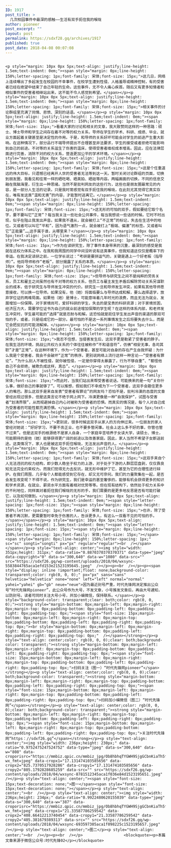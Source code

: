 ```yaml
---
ID: 1917
post_title: >
  几次校园事件中最深的感触——生活有双手扼住我的喉咙
author: pioneer
post_excerpt: ""
layout: post
permalink: https://sdxf28.gq/archives/1917
published: true
post_date: 2018-04-08 00:07:08
---
```

                                                                                                                  <p style="margin: 10px 0px 5px;text-align: justify;line-height: 1.5em;text-indent: 0em;"><span style="margin: 0px;line-height: 150%;letter-spacing: 1px;font-family: 宋体;font-size: 15px;">这几日，网络上连续曝出了多起发生在校园的不幸事件，在校学生遭到性侵、人格羞辱或精神控制，有的受害者已经在绝望中结束了自己年轻的生命。这些事件，无不令人痛心疾首。随后又有更多知情者和相似事件的受害者相继站出来，这不能不令人感觉到希望。</span></p><p style="margin: 10px 0px 5px;text-align: justify;line-height: 1.5em;text-indent: 0em;"><span style="margin: 0px;line-height: 150%;letter-spacing: 1px;font-family: 宋体;font-size: 15px;">相关事件的讨论群组里充满了同情、悲愤、深刻的话语。</span></p><p style="margin: 10px 0px 5px;text-align: justify;line-height: 1.5em;text-indent: 0em;"><span style="margin: 0px;line-height: 150%;letter-spacing: 1px;font-family: 宋体;font-size: 15px;">看着大家的讨论和相关的文章，我大致赞同这样的一种思路：硕士、博士导师和学生之间存在着不对等的权力关系，导师在学生的学术、科研、成绩、毕业、就业方面起着关键甚至是决定性的作用。于是，和导师的关系好坏可能会对学生的前途产生重大影响。在这种情况下，部分品行不端导师提出不合理甚至非法要求，学生的接受或者拒绝可能影响到自己的前途。不对等的关系滋生了伤害的温床，使得受害者维权成本增高。因此，应在法律层面进行完善，消除不对的权力关系，营造更加公平的学术环境。</span></p><p style="margin: 10px 0px 5px;text-align: justify;line-height: 1.5em;text-indent: 0em;"><span style="margin: 0px;line-height: 150%;letter-spacing: 1px;font-family: 宋体;font-size: 15px;">这是个任重道远的伟大目标，只遗憾已经离开人世的受害者无法等到这一天。暂时关闭讨论群组的页面，切换到朋友圈，我看见和往常一样的晒吃喝、晒美拍、晒娃等内容。两幅画面的切换，不同的信息交融在我脑海里，衍生出一种思绪。当然不是批判网友的这些行为，这些也是朋友圈最常见的内容，是一部分人生活的记录。只是我时常感觉有双手扼住我的喉咙，在此刻尤其觉得它真实存在，唯有发这类“温和无害”的内容，才能暂时逃离它。</span></p><p style="margin: 10px 0px 5px;text-align: justify;line-height: 1.5em;text-indent: 0em;"><span style="margin: 0px;line-height: 150%;letter-spacing: 1px;font-family: 宋体;font-size: 15px;">这无形的可怕的双手，假如要给它取个名字，要不要叫它“正常”？每当我关注一些社会公共事件，每当我想说一些话的时候。它时不时出现，似乎在阻止我发出声音。如果我不遵从，就会被打上“不正常”的标记，失去在生活中的地位。又或者可以叫它“平和”，因为语气激烈一点，就会被打上“极端、偏激”的标签。又或者叫它“正能量”……这手属于谁，从哪里来？</span></p><p style="margin: 10px 0px 5px;text-align: justify;line-height: 1.5em;text-indent: 0em;"><span style="margin: 0px;line-height: 150%;letter-spacing: 1px;font-family: 宋体;font-size: 15px;">作为在读研究生，除了事件本身带来的沉重，最深刻的感受是我就在这权力体系之中。在我和我周围的同学中间没听说有这类事件，但我知道这仅仅是概率下的幸运。在我决定读研之前，一位学长说过：“考研是要拼运气的，关键是遇上一个好老板（指导师）”。他将导师称作“老板”，部分揭露了关系的本质。</span></p><p style="margin: 10px 0px 5px;text-align: justify;line-height: 1.5em;text-indent: 0em;"><span style="margin: 0px;line-height: 150%;letter-spacing: 1px;font-family: 宋体;font-size: 15px;">但导师与研究生之间不是纯粹的劳务关系，员工和雇主之间虽然也有不对等的权力关系，但员工与雇主发生矛盾后解除劳动关系另谋职业的成本，低于研究生与导师发生冲突的代价。研究生一旦和导师发生冲突，如果有其他导师愿意接收，可以换一位导师。如果没有，他（她）将面临要么与导师达成和解，要么选择退学，放弃学位证的两难局面。如果他（她）是博士，可能意味着几年时光的浪费，而且无法为就业、发展增加一份保障。对于家境尚可，爱好科研的学生，失去的是宝贵的科研资源；对于家境贫困，经济压力大，需要学位证书为自己的就业前途增加保障的学生呢？在这样的体系内部，和老师发生冲突时，学生最可能的“选择”就是忍耐与和解。这恐怕就是扼住学生发出声音的渠道的那双可怕的手，或者，只是组成它的一部分。最可怕的不是这一系列事情发生之后将要失去什么，而是它会把反抗的可能消解掉。</span></p><p style="margin: 10px 0px 5px;text-align: justify;line-height: 1.5em;text-indent: 0em;"><span style="margin: 0px;line-height: 150%;letter-spacing: 1px;font-family: 宋体;font-size: 15px;">我忍不住想，当侵害发生后，这双手更是勒紧了受害者的脖子。在我生活的环境，挑战公共权力关系的个体往往被称作“不和谐音符”，仿佛“相安无事，各司其职”才是“正常”。在这种环境下，作为一个受害者，甚至可能对自身的存在产生自我怀疑：为什么我是个受害者，我会不会破坏“正常”的秩序。更别说网络上流行这样一种言论——“受害者有罪论”。“为什么别人不被性侵，就你被性侵，一定是你穿得太暴露了，行为不够自重”、“都怪他自己不会拒绝，被欺负成这样，真怂”。</span></p><p style="margin: 10px 0px 5px;text-align: justify;line-height: 1.5em;text-indent: 0em;"><span style="margin: 0px;line-height: 150%;letter-spacing: 1px;font-family: 宋体;font-size: 15px;">而此时，当我们站出来帮受害者说话，可能换来的是一句“关你什么事，做好自己的事就够了”。可以推想，假如我们不幸成为下一个受害者，这双手会箍住更多人的嘴巴。那么这双手是来自发表“受害者有罪论”的网友吗？恐怕不是，批判冷漠的态度的文章曾经出现过很多，但是这类言论不绝于网上网下。冷漠更像是一种“自我保护”，试图与受害者“划清界限”，从而规避掉自己内心对被称为受害者的恐惧。而真实的情况是，每个人对自己成为受害者的可能性都充满恐惧。</span></p><p style="margin: 10px 0px 5px;text-align: justify;line-height: 1.5em;text-indent: 0em;"><span style="margin: 0px;line-height: 150%;letter-spacing: 1px;font-family: 宋体;font-size: 15px;">更别说，很多时候这双手从家人的方向伸过来。一位朋友的家人曾经对她说：“好好学习，不要不务正业，也不要多管闲事。社会上这么多不好的事，你管也管不过来”。但是这双手的根源绝不是家人自身，一个家庭辛苦培养子女读大学，读硕士、博士，可能期待的是他（她）能够获得更广阔的前途以及改善家庭。因此，家人当然不希望子女断送前途。这类情况下，家人也是被这双手扼住喉咙，无法发出声音的人。</span></p><p style="margin: 10px 0px 5px;text-align: justify;line-height: 1.5em;text-indent: 0em;"><span style="margin: 0px;line-height: 150%;letter-spacing: 1px;font-family: 宋体;font-size: 15px;">这双手来自个人无法违抗的权力结构，即少数人稳坐于权力的上游，对于处于下游的人群层层盘剥，仅仅靠良知无法完全约束权力。而我们觉得无力去反抗，就无形中维护了它，甚至为它的合理性进行辩护。在我们周围，几乎每个人都能感受到它存在，却又无可奈何。我们的力量聚集在一起，是否会发生改变呢？不得不说，作为研究生，我们是幸运的甚至奢侈的，能够有机会获得更多的知识和学术资源，在就业、薪资水平方面有着相对优势等等。但在现有结构下，依然处于权力关系中的不利地位，同样面对着扼住我们喉咙的无形的手，我们需要的是更多地反思是否有可能打破它，以及如何做到。</span></p><p style="margin: 10px 0px 5px;text-align: justify;line-height: 1.5em;text-indent: 0em;"><span style="letter-spacing: 1px;font-size: 15px;"><span style="margin: 0px;line-height: 150%;letter-spacing: 1px;font-family: 宋体;font-size: 15px;">也许，除了受害者不再沉默，更需要暂时幸免于伤害的人，告诉更多人，有这么一双看不见的可怕的手。</span></span></p><p style="margin: 10px 0px 5px;text-align: justify;line-height: 1.5em;text-indent: 0em;"><span style="letter-spacing: 1px;font-size: 15px;"><span style="margin: 0px;line-height: 150%;letter-spacing: 1px;font-family: 宋体;font-size: 15px;"></span><span style="margin: 0px;line-height: 150%;letter-spacing: 1px;" sc="sc" songti="songti" px="px" regular="regular"><br  /></span></span></p><p style="text-align: center;"><img style="width: 351px;height: 311px;" data-ratio="0.8870370370370371" data-type="jpeg" data-copyright="0" data-s="300,640" data-w="1080" data-src="" src="https://sdxf26.gq/wp-content/uploads/2018/04/wxsync-5583844765aca1efd153e21523195645.jpeg"  /></p><p><br  /></p><p><span style="display: inline !important;float: none;background-color: transparent;color: rgb(0, 0, 0);" px="px" sans="sans" helvetica="helvetica" none="none" left="left" normal="normal" yahei="yahei" gb="gb" neue="neue">因为最近封号严重，时代先锋网决定推出公众号“时代先锋网pioneer”，此公众号作为大号，不发文章，小号推发文章后，再由大号通知，以防封号。读者可同时关注大号小号，并加小编微信，保持联系。</span></p><p style="background-color: transparent;clear: both;color: rgb(0, 0, 0);"><strong style="margin-bottom: 0px;margin-left: 0px;margin-right: 0px;margin-top: 0px;padding-bottom: 0px;padding-left: 0px;padding-right: 0px;padding-top: 0px;"><span style="font-size: 15px;margin-bottom: 0px;margin-left: 0px;margin-right: 0px;margin-top: 0px;padding-bottom: 0px;padding-left: 0px;padding-right: 0px;padding-top: 0px;"><br style="margin-bottom: 0px;margin-left: 0px;margin-right: 0px;margin-top: 0px;padding-bottom: 0px;padding-left: 0px;padding-right: 0px;padding-top: 0px;"  /></span></strong></p><p style="text-align: center;color: rgb(0, 0, 0);clear: both;background-color: transparent;"><strong style="margin-bottom: 0px;margin-left: 0px;margin-right: 0px;margin-top: 0px;padding-bottom: 0px;padding-left: 0px;padding-right: 0px;padding-top: 0px;"><span style="font-size: 15px;margin-bottom: 0px;margin-left: 0px;margin-right: 0px;margin-top: 0px;padding-bottom: 0px;padding-left: 0px;padding-right: 0px;padding-top: 0px;">扫码关注（图一）“时代先锋网pioneer”</span></strong></p><p style="text-align: center;color: rgb(0, 0, 0);clear: both;background-color: transparent;"><strong style="margin-bottom: 0px;margin-left: 0px;margin-right: 0px;margin-top: 0px;padding-bottom: 0px;padding-left: 0px;padding-right: 0px;padding-top: 0px;"><span style="font-size: 15px;margin-bottom: 0px;margin-left: 0px;margin-right: 0px;margin-top: 0px;padding-bottom: 0px;padding-left: 0px;padding-right: 0px;padding-top: 0px;">扫码加小编微信（图二）“时代先锋网”</span></strong></p><p style="text-align: center;color: rgb(0, 0, 0);clear: both;background-color: transparent;"><strong style="margin-bottom: 0px;margin-left: 0px;margin-right: 0px;margin-top: 0px;padding-bottom: 0px;padding-left: 0px;padding-right: 0px;padding-top: 0px;"><span style="font-size: 15px;margin-bottom: 0px;margin-left: 0px;margin-right: 0px;margin-top: 0px;padding-bottom: 0px;padding-left: 0px;padding-right: 0px;padding-top: 0px;">关注时代先锋网“https：//sdxf26.gq”</span></strong></p><p style="text-align: center;"><img style="width: 236px;height: 230px;" data-ratio="0.9752475247524752" data-type="jpeg" data-s="300,640" data-w="808" data-croporisrc="https://mmbiz.qpic.cn/mmbiz_jpg/Ob8hbhqTYGWH9SjgGCbnKiaTh5fDwLLW2Nb6Ed9hC437obAD6RiaMsXIkUHT7PwwWhBxoF8LNyWFiaiaJW09KDrvoQ/0?wx_fmt=jpeg" data-cropx1="17.131474103585656" data-cropx2="825.7370517928286" data-cropy1="17.131474103585656" data-cropy2="805.1792828685259" data-src="" src="https://sdxf26.gq/wp-content/uploads/2018/04/wxsync-8781512345aca1f036e84d1523195651.jpeg"  /></p><p style="text-align: center;"><span style="font-size: 15px;text-decoration: none;">图一</span><span style="font-size: 15px;text-decoration: none;"></span></p><p style="text-align: center;"><br  /></p><p style="text-align: center;"><img style="width: 236px;height: 234px;" data-ratio="0.9922480620155039" data-type="jpeg" data-s="300,640" data-w="387" data-croporisrc="https://mmbiz.qpic.cn/mmbiz_jpg/Ob8hbhqTYGWH9SjgGCbnKiaTh5fDwLLW2PMkSEvIhSrhf9KzOCoLcWPo2U7YuNgtNJ6OmLT4ez796A9AuwDVhUQ/0?wx_fmt=jpeg" data-cropx1="21.33587786259542" data-cropx2="408.66412213740454" data-cropy1="21.33587786259542" data-cropy2="405.381679389313" data-src="" src="https://sdxf26.gq/wp-content/uploads/2018/04/wxsync-693597305aca1f098225c1523195657.jpeg"  /></p><p style="text-align: center;">图二</p><p style="text-align: center;"><br  /></p><p><br  /></p>                  <blockquote><p>本篇文章来源于微信公众号:时代先锋02</p></blockquote>